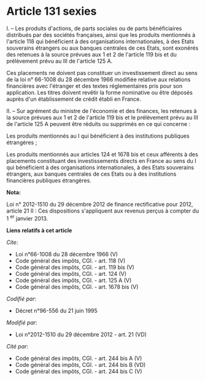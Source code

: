 # Article 131 sexies

I. – Les produits d'actions, de parts sociales ou de parts bénéficiaires distribués par des sociétés françaises, ainsi que
les produits mentionnés à l'article 118 qui bénéficient à des organisations internationales, à des Etats souverains étrangers
ou aux banques centrales de ces Etats, sont exonérés des retenues à la source prévues aux 1 et 2 de l'article 119 bis et du
prélèvement prévu au III de l'article 125 A.

Ces placements ne doivent pas constituer un investissement direct au sens de la loi n° 66-1008 du 28 décembre 1966 modifiée
relative aux relations financières avec l'étranger et des textes réglementaires pris pour son application. Les titres doivent
revêtir la forme nominative ou être déposés auprès d'un établissement de crédit établi en France.

II. – Sur agrément du ministre de l'économie et des finances, les retenues à la source prévues aux 1 et 2 de l'article 119
bis et le prélèvement prévu au III de l'article 125 A peuvent être réduits ou supprimés en ce qui concerne :

Les produits mentionnés au I qui bénéficient à des institutions publiques étrangères ;

Les produits mentionnés aux articles 124 et 1678 bis et ceux afférents à des placements constituant des investissements
directs en France au sens du I qui bénéficient à des organisations internationales, à des Etats souverains étrangers, aux
banques centrales de ces Etats ou à des institutions financières publiques étrangères.

**Nota:**

Loi n° 2012-1510 du 29 décembre 2012 de finance rectificative pour 2012, article 21 II : Ces dispositions s'appliquent aux
revenus perçus à compter du 1
  <sup>er</sup> janvier 2013.

**Liens relatifs à cet article**

_Cite_:

  - Loi n°66-1008 du 28 décembre 1966 (V)
  - Code général des impôts, CGI. - art. 118 (V)
  - Code général des impôts, CGI. - art. 119 bis (V)
  - Code général des impôts, CGI. - art. 124 (V)
  - Code général des impôts, CGI. - art. 125 A (V)
  - Code général des impôts, CGI. - art. 1678 bis (V)

_Codifié par_:

  - Décret n°96-556 du 21 juin 1995

_Modifié par_:

  - Loi n°2012-1510 du 29 décembre 2012 - art. 21 (VD)

_Cité par_:

  - Code général des impôts, CGI. - art. 244 bis A (V)
  - Code général des impôts, CGI. - art. 244 bis B (VD)
  - Code général des impôts, CGI. - art. 244 bis C (V)
